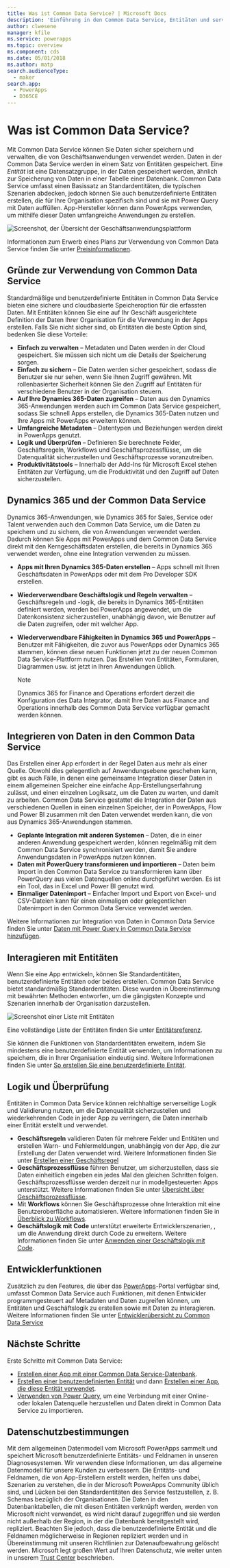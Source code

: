 ```yaml
---
title: Was ist Common Data Service? | Microsoft Docs
description: 'Einführung in den Common Data Service, Entitäten und serverseitige Logik.'
author: clwesene
manager: kfile
ms.service: powerapps
ms.topic: overview
ms.component: cds
ms.date: 05/01/2018
ms.author: matp
search.audienceType:
  - maker
search.app:
  - PowerApps
  - D365CE
---
```


# <a name="what-is-common-data-service"></a>Was ist Common Data Service?
Mit Common Data Service können Sie Daten sicher speichern und verwalten, die von Geschäftsanwendungen verwendet werden. Daten in der Common Data Service werden in einem Satz von Entitäten gespeichert. Eine *Entität* ist eine Datensatzgruppe, in der Daten gespeichert werden, ähnlich zur Speicherung von Daten in einer Tabelle einer Datenbank. Common Data Service umfasst einen Basissatz an Standardentitäten, die typischen Szenarien abdecken, jedoch können Sie auch benutzerdefinierte Entitäten erstellen, die für Ihre Organisation spezifisch sind und sie mit Power Query mit Daten auffüllen. App-Hersteller können dann PowerApps verwenden, um mithilfe dieser Daten umfangreiche Anwendungen zu erstellen.

![Screenshot, der Übersicht der Geschäftsanwendungsplattform](./media/data-platform-cds-intro/platform.png "Plattformübersicht")

Informationen zum Erwerb eines Plans zur Verwendung von Common Data Service finden Sie unter [Preisinformationen](../../administrator/pricing-billing-skus.md).

## <a name="why-use-common-data-service"></a>Gründe zur Verwendung von Common Data Service
Standardmäßige und benutzerdefinierte Entitäten in Common Data Service bieten eine sichere und cloudbasierte Speicheroption für die erfassten Daten. Mit Entitäten können Sie eine auf Ihr Geschäft ausgerichtete Definition der Daten Ihrer Organisation für die Verwendung in der Apps erstellen. Falls Sie nicht sicher sind, ob Entitäten die beste Option sind, bedenken Sie diese Vorteile:

* **Einfach zu verwalten** &ndash; Metadaten und Daten werden in der Cloud gespeichert. Sie müssen sich nicht um die Details der Speicherung sorgen.
* **Einfach zu sichern** &ndash; Die Daten werden sicher gespeichert, sodass die Benutzer sie nur sehen, wenn Sie ihnen Zugriff gewähren. Mit rollenbasierter Sicherheit können Sie den Zugriff auf Entitäten für verschiedene Benutzer in der Organisation steuern.
* **Auf Ihre Dynamics 365-Daten zugreifen** &ndash; Daten aus den Dynamics 365-Anwendungen werden auch im Common Data Service gespeichert, sodass Sie schnell Apps erstellen, die Dynamics 365-Daten nutzen und Ihre Apps mit PowerApps erweitern können.
* **Umfangreiche Metadaten** &ndash; Datentypen und Beziehungen werden direkt in PowerApps genutzt.
* **Logik und Überprüfen** &ndash; Definieren Sie berechnete Felder, Geschäftsregeln, Workflows und Geschäftsprozessflüsse, um die Datenqualität sicherzustellen und Geschäftsprozesse voranzutreiben.
* **Produktivitätstools** &ndash; Innerhalb der Add-Ins für Microsoft Excel stehen Entitäten zur Verfügung, um die Produktivität und den Zugriff auf Daten sicherzustellen.

## <a name="dynamics-365-and-the-common-data-service"></a>Dynamics 365 und der Common Data Service

Dynamics 365-Anwendungen, wie Dynamics 365 for Sales, Service oder Talent verwenden auch den Common Data Service, um die Daten zu speichern und zu sichern, die von Anwendungen verwendet werden. Dadurch können Sie Apps mit PowerApps und dem Common Data Service direkt mit den Kerngeschäftsdaten erstellen, die bereits in Dynamics 365 verwendet werden, ohne eine Integration verwenden zu müssen.

* **Apps mit Ihren Dynamics 365-Daten erstellen** &ndash; Apps schnell mit Ihren Geschäftsdaten in PowerApps oder mit dem Pro Developer SDK erstellen.
* **Wiederverwendbare Geschäftslogik und Regeln verwalten** &ndash; Geschäftsregeln und -logik, die bereits in Dynamics 365-Entitäten definiert werden, werden bei PowerApps angewendet, um die Datenkonsistenz sicherzustellen, unabhängig davon, wie Benutzer auf die Daten zugreifen, oder mit welcher App.
* **Wiederverwendbare Fähigkeiten in Dynamics 365 und PowerApps** &ndash; Benutzer mit Fähigkeiten, die zuvor aus PowerApps oder Dynamics 365 stammen, können diese neuen Funktionen jetzt zu der neuen Common Data Service-Plattform nutzen. Das Erstellen von Entitäten, Formularen, Diagrammen usw. ist jetzt in Ihren Anwendungen üblich.

    > [!NOTE]
    > Dynamics 365 for Finance and Operations erfordert derzeit die Konfiguration des Data Integrator, damit Ihre Daten aus Finance and Operations innerhalb des Common Data Service verfügbar gemacht werden können.

## <a name="integrating-data-into-the-common-data-service"></a>Integrieren von Daten in den Common Data Service

Das Erstellen einer App erfordert in der Regel Daten aus mehr als einer Quelle. Obwohl dies gelegentlich auf Anwendungsebene geschehen kann, gibt es auch Fälle, in denen eine gemeinsame Integration dieser Daten in einem allgemeinen Speicher eine einfache App-Erstellungserfahrung zulässt, und einen einzelnen Logiksatz, um die Daten zu warten, und damit zu arbeiten. Common Data Service gestattet die Integration der Daten aus verschiedenen Quellen in einen einzelnen Speicher, der in PowerApps, Flow und Power BI zusammen mit den Daten verwendet werden kann, die von aus Dynamics 365-Anwendungen stammen.

* **Geplante Integration mit anderen Systemen** &ndash; Daten, die in einer anderen Anwendung gespeichert werden, können regelmäßig mit dem Common Data Service synchronisiert werden, damit Sie andere Anwendungsdaten in PowerApps nutzen können.
* **Daten mit PowerQuery transformieren und importieren** &ndash; Daten beim Import in den Common Data Service zu transformieren kann über PowerQuery aus vielen Datenquellen online durchgeführt werden. Es ist ein Tool, das in Excel und Power BI genutzt wird.
* **Einmaliger Datenimport** &ndash; Einfacher Import und Export von Excel- und CSV-Dateien kann für einen einmaligen oder gelegentlichen Datenimport in den Common Data Service verwendet werden.

Weitere Informationen zur Integration von Daten in Common Data Service finden Sie unter [Daten mit Power Query in Common Data Service hinzufügen](data-platform-cds-newentity-pq.md).

## <a name="interacting-with-entities"></a>Interagieren mit Entitäten
Wenn Sie eine App entwickeln, können Sie Standardentitäten, benutzerdefinierte Entitäten oder beides erstellen. Common Data Service bietet standardmäßig Standardentitäten. Diese wurden in Übereinstimmung mit bewährten Methoden entworfen, um die gängigsten Konzepte und Szenarien innerhalb der Organisation darzustellen.

![Screenshot einer Liste mit Entitäten](./media/data-platform-cds-intro/entitylist.png "Entitätenliste")

Eine vollständige Liste der Entitäten finden Sie unter [Entitätsreferenz](https://docs.microsoft.com/powerapps/developer/common-data-service/reference/about-entity-reference).

Sie können die Funktionen von Standardentitäten erweitern, indem Sie mindestens eine benutzerdefinierte Entität verwenden, um Informationen zu speichern, die in Ihrer Organisation eindeutig sind. Weitere Informationen finden Sie unter [So erstellen Sie eine benutzerdefinierte Entität](create-custom-entity.md).

## <a name="logic-and-validation"></a>Logik und Überprüfung
Entitäten in Common Data Service können reichhaltige serverseitige Logik und Validierung nutzen, um die Datenqualität sicherzustellen und wiederkehrenden Code in jeder App zu verringern, die Daten innerhalb einer Entität erstellt und verwendet.

* **Geschäftsregeln** validieren Daten für mehrere Felder und Entitäten und erstellen Warn- und Fehlermeldungen, unabhängig von der App, die zur Erstellung der Daten verwendet wird. Weitere Informationen finden Sie unter [Erstellen einer Geschäftsregel](./data-platform-create-business-rule.md)
* **Geschäftsprozessflüsse** führen Benutzer, um sicherzustellen, dass sie Daten einheitlich eingeben ein jedes Mal den gleichen Schritten folgen. Geschäftsprozessflüsse werden derzeit nur in modellgesteuerten Apps unterstützt. Weitere Informationen finden Sie unter [Übersicht über Geschäftsprozessflüsse](/dynamics365/customer-engagement/customize/business-process-flows-overview).
* Mit **Workflows** können Sie Geschäftsprozesse ohne Interaktion mit eine Benutzeroberfläche automatisieren. Weitere Informationen finden Sie in [Überblick zu Workflows](/dynamics365/customer-engagement/customize/workflow-processes).
* **Geschäftslogik mit Code** unterstützt erweiterte Entwicklerszenarien, , um die Anwendung direkt durch Code zu erweitern. Weitere Informationen finden Sie unter [Anwenden einer Geschäftslogik mit Code](../../developer/common-data-service/apply-business-logic-with-code.md).

## <a name="developer-capabilities"></a>Entwicklerfunktionen
Zusätzlich zu den Features, die über das [PowerApps](https://web.powerapps.com/?utm_source=padocs&utm_medium=linkinadoc&utm_campaign=referralsfromdoc)-Portal verfügbar sind, umfasst Common Data Service auch Funktionen, mit denen Entwickler programmgesteuert auf Metadaten und Daten zugreifen können, um Entitäten und Geschäftslogik zu erstellen sowie mit Daten zu interagieren. Weitere Informationen finden Sie unter [Entwicklerübersicht zu Common Data Service](../../developer/common-data-service/overview.md)

## <a name="next-steps"></a>Nächste Schritte
Erste Schritte mit Common Data Service:
* [Erstellen einer App mit einer Common Data Service-Datenbank](../canvas-apps/data-platform-create-app-scratch.md).
* [Erstellen einer benutzerdefinierten Entität](create-custom-entity.md) und dann [Erstellen einer App, die diese Entität verwendet](../canvas-apps/data-platform-create-app.md).
* [Verwenden von Power Query](./data-platform-cds-newentity-pq.md), um eine Verbindung mit einer Online- oder lokalen Datenquelle herzustellen und Daten direkt in Common Data Service zu importieren.

## <a name="privacy-notice"></a>Datenschutzbestimmungen
Mit dem allgemeinen Datenmodell vom Microsoft PowerApps sammelt und speichert Microsoft benutzerdefinierte Entitäts- und Feldnamen in unseren Diagnosesystemen. Wir verwenden diese Informationen, um das allgemeine Datenmodell für unsere Kunden zu verbessern. Die Entitäts- und Feldnamen, die von App-Erstellern erstellt werden, helfen uns dabei, Szenarien zu verstehen, die in der Microsoft PowerApps Community üblich sind, und Lücken bei den Standardentitäten des Service festzustellen, z. B. Schemas bezüglich der Organisationen. Die Daten in den Datenbanktabellen, die mit diesen Entitäten verknüpft werden, werden von Microsoft nicht verwendet, es wird nicht darauf zugegriffen und sie werden nicht außerhalb der Region, in der die Datenbank bereitgestellt wird, repliziert. Beachten Sie jedoch, dass die benutzerdefinierte Entität und die Feldnamen möglicherweise in Regionen repliziert werden und in Übereinstimmung mit unseren Richtlinien zur Datenaufbewahrung gelöscht werden. Microsoft legt großen Wert auf Ihren Datenschutz, wie weiter unten in unserem [Trust Center](https://www.microsoft.com/trustcenter/Privacy/default.aspx) beschrieben.
